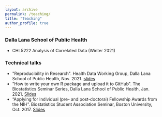 ```yaml
---
layout: archive
permalink: /teaching/
title: "Teaching"
author_profile: true
---
```


### Dalla Lana School of Public Health

- CHL5222 Analysis of Correlated Data (Winter 2021) 


### Technical talks

- "Reproducibility in Research". Health Data Working Group, Dalla Lana School of Public Health, Nov. 2021. [slides](http://ayamitani.github.io/files/Reproducibility-in-research.pdf)
- "How to write your own R package and upload it to GitHub". The Biostatistics Seminar Series, Dalla Lana School of Public Health, Jan. 2021. [Slides](https://rpubs.com/ayamitani/rpackage)
- “Applying for Individual (pre- and post-doctoral) Fellowship Awards from the NIH”. Biostatistics Student Association Seminar, Boston University, Oct. 2017. [Slides](http://ayamitani.github.io/files/F31slides.pdf)
